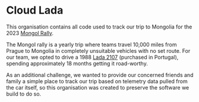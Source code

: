 # Cloud Lada

This organisation contains all code used to track our trip to Mongolia for the 2023 [Mongol Rally](https://www.theadventurists.com/adventures/mongol-rally/).

The Mongol rally is a yearly trip where teams travel 10,000 miles from Prague to Mongolia in completely unsuitable vehicles with no set route. For our team,
we opted to drive a 1988 [Lada 2107](https://en.wikipedia.org/wiki/Lada_Riva) (purchased in Portugal), spending approximately 18 months getting
it road-worthy.

As an additional challenge, we wanted to provide our concerned friends and family a simple place to track our trip based on telemetry data pulled
from the car itself, so this organisation was created to preserve the software we build to do so.
